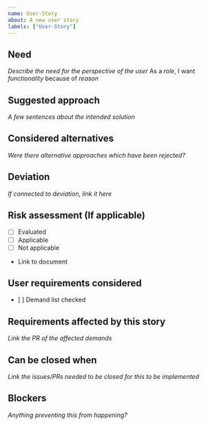 ```yaml
---
name: User-Story
about: A new user story
labels: ["User-Story"]
---
```


## Need
*Describe the need for the perspective of the user*
As a *role*, I want *functionality* because of *reason* 

## Suggested approach
*A few sentences about the intended solution* 

## Considered alternatives
*Were there alternative approaches which have been rejected?*

## Deviation 
*If connected to deviation, link it here*

## Risk assessment (If applicable)
- [ ] Evaluated
- [ ] Applicable
- [ ] Not applicable
- Link to document

## User requirements considered
- [ ] Demand list checked

## Requirements affected by this story
*Link the PR of the affected demands*

## Can be closed when
*Link the issues/PRs needed to be closed for this to be implemented*

## Blockers
*Anything preventing this from happening?* 

